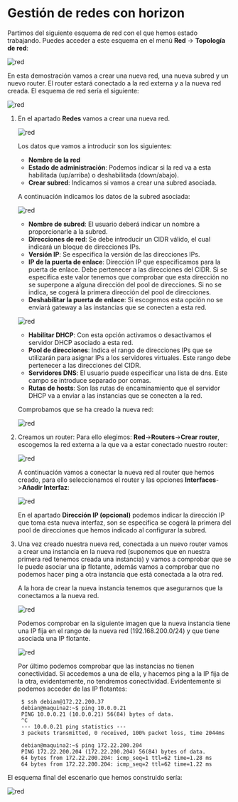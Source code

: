 # Gestión de redes con horizon

Partimos del siguiente esquema de red con el que hemos estado trabajando. Puedes acceder a este esquema en el menú **Red** -> **Topología de red**:

![red](img/red1.png)

En esta demostración vamos a crear una nueva red, una nueva subred y un nuevo router. El router estará conectado a la red externa y a la nueva red creada. El esquema de red sería el siguiente:

![red](img/red2.png)

1. En el apartado **Redes** vamos a crear una nueva red.

	![red](img/red3.png)

	Los datos que vamos a introducir son los siguientes:

	* **Nombre de la red**
	* **Estado de administración**: Podemos indicar si la red va a esta habilitada (up/arriba) o deshabilitada (down/abajo).
	* **Crear subred**: Indicamos si vamos a crear una subred asociada.

	A continuación indicamos los datos de la subred asociada:

	![red](img/red4.png)

	* **Nombre de subred**: El usuario deberá indicar un nombre a proporcionarle a la subred.
	* **Direcciones de red**: Se debe introducir un CIDR válido, el cual indicará un bloque de direcciones IPs.
	* **Versión IP**: Se especifica la versión de las direcciones IPs.
	* **IP de la puerta de enlace**: Dirección IP que especificamos para la puerta de enlace. Debe pertenecer a las direcciones del CIDR. Si se especifica este valor tenemos que comprobar que esta dirección no se superpone a alguna dirección del pool de direcciones. Si no se indica, se cogerá la primera dirección del pool de direcciones.
	* **Deshabilitar la puerta de enlace**: Si escogemos esta opción no se enviará gateway a las instancias que se conecten a esta red.

	![red](img/red5.png)	

	* **Habilitar DHCP**: Con esta opción activamos o desactivamos el servidor DHCP asociado a esta red.
	* **Pool de direcciones**: Indica el rango de direcciones IPs que se utilizarán para asignar IPs a los servidores virtuales. Este rango debe pertenecer a las direcciones del CIDR. 	
	* **Servidores DNS**: El usuario puede especificar una lista de dns. Este campo se introduce separado por comas.
	* **Rutas de hosts**: Son las rutas de encaminamiento que el servidor DHCP va a enviar a las instancias que se conecten a la red.

	Comprobamos que se ha creado la nueva red:

	![red](img/red6.png)

2. Creamos un router: Para ello elegimos: **Red**->**Routers**->**Crear router**, escogemos la red externa a la que va a estar conectado nuestro router:

	![red](img/red7.png)

	A continuación vamos a conectar la nueva red al router que hemos creado, para ello seleccionamos el router y las opciones **Interfaces**->**Añadir Interfaz**:

	![red](img/red8.png)

	En el apartado **Dirección IP (opcional)** podemos indicar la dirección IP que toma esta nueva interfaz, son se especifica se cogerá la primera del pool de direcciones que hemos indicado al configurar la subred.

3. Una vez creado nuestra nueva red, conectada a un nuevo router vamos a crear una instancia en la nueva red (suponemos que en nuestra primera red tenemos creada una instancia) y vamos a comprobar que se le puede asociar una ip flotante, además vamos a comprobar que no podemos hacer ping a otra instancia que está conectada a la otra red.

    A la hora de crear la nueva instancia tenemos que asegurarnos que la conectamos a la nueva red.

    ![red](img/red9.png)

    Podemos comprobar en la siguiente imagen que la nueva instancia tiene una IP fija en el rango de la nueva red (192.168.200.0/24) y que tiene asociada una IP flotante.

    ![red](img/red10.png)

    Por último podemos comprobar que las instancias no tienen conectividad. Si accedemos a una de ella, y hacemos ping a la IP fija de la otra, evidentemente, no tendremos conectividad. Evidentemente si podemos acceder de las IP flotantes:		

		$ ssh debian@172.22.200.37
		debian@maquina2:~$ ping 10.0.0.21
		PING 10.0.0.21 (10.0.0.21) 56(84) bytes of data.
		^C
		--- 10.0.0.21 ping statistics ---
		3 packets transmitted, 0 received, 100% packet loss, time 2044ms
		
		debian@maquina2:~$ ping 172.22.200.204
		PING 172.22.200.204 (172.22.200.204) 56(84) bytes of data.
		64 bytes from 172.22.200.204: icmp_seq=1 ttl=62 time=1.28 ms
		64 bytes from 172.22.200.204: icmp_seq=2 ttl=62 time=1.22 ms

El esquema final del escenario que hemos construido sería:

![red](img/red11.png)





